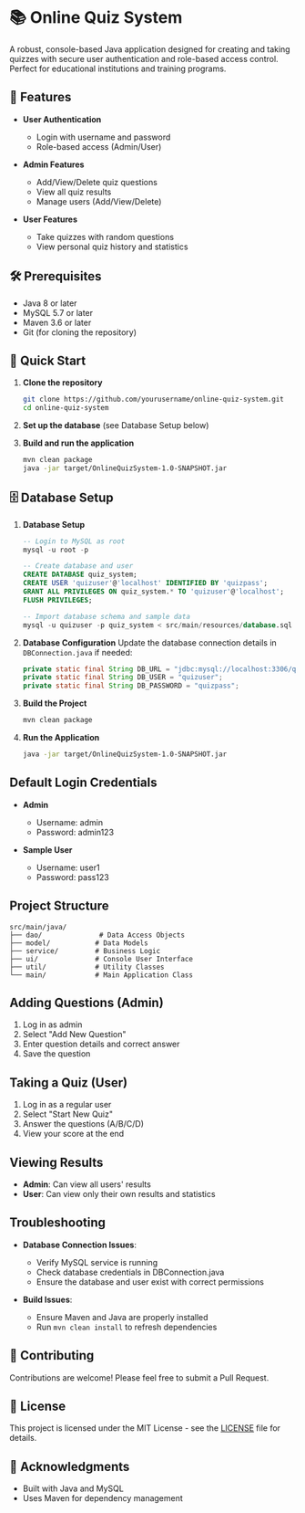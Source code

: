 # 📚 Online Quiz System

A robust, console-based Java application designed for creating and taking quizzes with secure user authentication and role-based access control. Perfect for educational institutions and training programs.

## 🚀 Features

- **User Authentication**
  - Login with username and password
  - Role-based access (Admin/User)

- **Admin Features**
  - Add/View/Delete quiz questions
  - View all quiz results
  - Manage users (Add/View/Delete)

- **User Features**
  - Take quizzes with random questions
  - View personal quiz history and statistics

## 🛠 Prerequisites

- Java 8 or later
- MySQL 5.7 or later
- Maven 3.6 or later
- Git (for cloning the repository)

## 🚀 Quick Start

1. **Clone the repository**
   ```bash
   git clone https://github.com/yourusername/online-quiz-system.git
   cd online-quiz-system
   ```

2. **Set up the database** (see Database Setup below)

3. **Build and run the application**
   ```bash
   mvn clean package
   java -jar target/OnlineQuizSystem-1.0-SNAPSHOT.jar
   ```

## 🗄️ Database Setup

1. **Database Setup**
   ```sql
   -- Login to MySQL as root
   mysql -u root -p
   
   -- Create database and user
   CREATE DATABASE quiz_system;
   CREATE USER 'quizuser'@'localhost' IDENTIFIED BY 'quizpass';
   GRANT ALL PRIVILEGES ON quiz_system.* TO 'quizuser'@'localhost';
   FLUSH PRIVILEGES;
   
   -- Import database schema and sample data
   mysql -u quizuser -p quiz_system < src/main/resources/database.sql
   ```

2. **Database Configuration**
   Update the database connection details in `DBConnection.java` if needed:
   ```java
   private static final String DB_URL = "jdbc:mysql://localhost:3306/quiz_system";
   private static final String DB_USER = "quizuser";
   private static final String DB_PASSWORD = "quizpass";
   ```

3. **Build the Project**
   ```bash
   mvn clean package
   ```

4. **Run the Application**
   ```bash
   java -jar target/OnlineQuizSystem-1.0-SNAPSHOT.jar
   ```

## Default Login Credentials

- **Admin**
  - Username: admin
  - Password: admin123

- **Sample User**
  - Username: user1
  - Password: pass123

## Project Structure

```
src/main/java/
├── dao/              # Data Access Objects
├── model/           # Data Models
├── service/         # Business Logic
├── ui/              # Console User Interface
├── util/            # Utility Classes
└── main/            # Main Application Class
```

## Adding Questions (Admin)

1. Log in as admin
2. Select "Add New Question"
3. Enter question details and correct answer
4. Save the question

## Taking a Quiz (User)

1. Log in as a regular user
2. Select "Start New Quiz"
3. Answer the questions (A/B/C/D)
4. View your score at the end

## Viewing Results

- **Admin**: Can view all users' results
- **User**: Can view only their own results and statistics

## Troubleshooting

- **Database Connection Issues**:
  - Verify MySQL service is running
  - Check database credentials in DBConnection.java
  - Ensure the database and user exist with correct permissions

- **Build Issues**:
  - Ensure Maven and Java are properly installed
  - Run `mvn clean install` to refresh dependencies

## 🤝 Contributing

Contributions are welcome! Please feel free to submit a Pull Request.

## 📄 License

This project is licensed under the MIT License - see the [LICENSE](LICENSE) file for details.

## 🙏 Acknowledgments

- Built with Java and MySQL
- Uses Maven for dependency management
